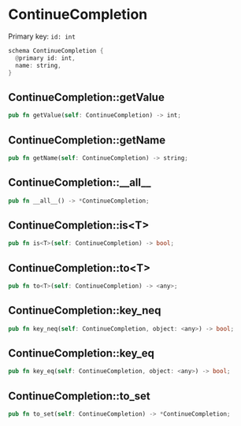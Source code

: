 # ContinueCompletion

Primary key: `id: int`

```rust
schema ContinueCompletion {
  @primary id: int,
  name: string,
}
```
## ContinueCompletion::getValue

```rust
pub fn getValue(self: ContinueCompletion) -> int;
```
## ContinueCompletion::getName

```rust
pub fn getName(self: ContinueCompletion) -> string;
```
## ContinueCompletion::\_\_all\_\_

```rust
pub fn __all__() -> *ContinueCompletion;
```
## ContinueCompletion::is\<T\>

```rust
pub fn is<T>(self: ContinueCompletion) -> bool;
```
## ContinueCompletion::to\<T\>

```rust
pub fn to<T>(self: ContinueCompletion) -> <any>;
```
## ContinueCompletion::key\_neq

```rust
pub fn key_neq(self: ContinueCompletion, object: <any>) -> bool;
```
## ContinueCompletion::key\_eq

```rust
pub fn key_eq(self: ContinueCompletion, object: <any>) -> bool;
```
## ContinueCompletion::to\_set

```rust
pub fn to_set(self: ContinueCompletion) -> *ContinueCompletion;
```

